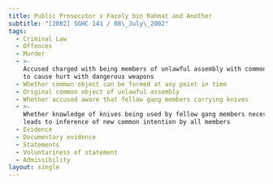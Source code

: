 ```yaml
---
title: Public Prosecutor v Fazely bin Rahmat and Another
subtitle: "[2002] SGHC 141 / 08\_July\_2002"
tags:
  - Criminal Law
  - Offences
  - Murder
  - >-
    Accused charged with being members of unlawful assembly with common object
    to cause hurt with dangerous weapons
  - Whether common object can be formed at any point in time
  - Original common object of unlawful assembly
  - Whether accused aware that fellow gang members carrying knives
  - >-
    Whether knowledge of knives being used by fellow gang members necessarily
    leads to inference of new common intention by all members
  - Evidence
  - Documentary evidence
  - Statements
  - Voluntariness of statement
  - Admissibility
layout: single
---
```


